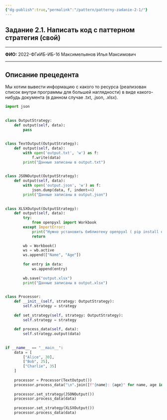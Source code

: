 ```yaml
---
{"dg-publish":true,"permalink":"/pattern/patterny-zadanie-2-1/"}
---
```


## Задание 2.1. Написать код с паттерном стратегия (свой)

---

**ФИО:** 2022-ФГиИБ-ИБ-1б Максимельянов Илья Максимович

---

## Описание прецедента

Мы хотим вывести информацию с какого то ресурса (реализован список внутри программы для большей наглядности) в виде какого-нибудь документа (в данном случае .txt, .json, .xlsx).

```python
import json  
  
  
class OutputStrategy:  
	def output(self, data):  
		pass  
  
  
class TextOutput(OutputStrategy):  
	def output(self, data):  
		with open('output.txt', 'w') as f:  
			f.write(data)  
		print("Данные записаны в output.txt")  
  
  
class JSONOutput(OutputStrategy):  
	def output(self, data):  
		with open('output.json', 'w') as f:  
			json.dump(data, f, indent=4)  
		print("Данные записаны в output.json")  
	  
  
class XLSXOutput(OutputStrategy):  
	def output(self, data):  
		try:  
			from openpyxl import Workbook  
		except ImportError:  
			print("Нужно установить библиотеку openpyxl ( pip install openpyxl )")  
			return  
		  
		wb = Workbook()  
		ws = wb.active  
		ws.append(["Name", "Age"])  
		  
		for entry in data:  
			ws.append(entry)  
		  
		wb.save("output.xlsx")  
		print("Данные записаны в output.xlsx")  
		  
  
class Processor:  
	def __init__(self, strategy: OutputStrategy):  
		self.strategy = strategy  
	  
	def set_strategy(self, strategy: OutputStrategy):  
		self.strategy = strategy  
	  
	def process_data(self, data):  
		self.strategy.output(data)  
  
  
if __name__ == "__main__":  
	data = [  
		["Alice", 30],  
		["Bob", 25],  
		["Charlie", 35]  
	]  
  
	processor = Processor(TextOutput())  
	processor.process_data("\n".join([f"{name}: {age}" for name, age in data]))  
	  
	processor.set_strategy(JSONOutput())  
	processor.process_data(data)  
	  
	processor.set_strategy(XLSXOutput())  
	processor.process_data(data)
```
